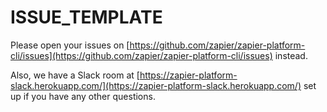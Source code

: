 # ISSUE\_TEMPLATE

Please open your issues on [https://github.com/zapier/zapier-platform-cli/issues](https://github.com/zapier/zapier-platform-cli/issues) instead.

Also, we have a Slack room at [https://zapier-platform-slack.herokuapp.com/](https://zapier-platform-slack.herokuapp.com/) set up if you have any other questions.

